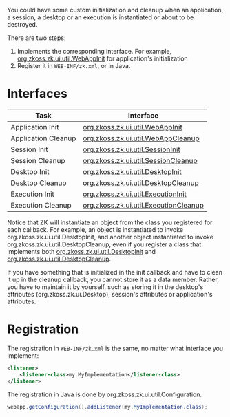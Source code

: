 

You could have some custom initialization and cleanup when an
application, a session, a desktop or an execution is instantiated or
about to be destroyed.

There are two steps:

1.  Implements the corresponding interface. For example,
    [org.zkoss.zk.ui.util.WebAppInit](https://www.zkoss.org/javadoc/latest/zk/org/zkoss/zk/ui/util/WebAppInit.html)
    for application's initialization
2.  Register it in `WEB-INF/zk.xml`, or in Java.

# Interfaces

| Task                | Interface                                                                 |
|---------------------|---------------------------------------------------------------------------|
| Application Init    | [org.zkoss.zk.ui.util.WebAppInit](https://www.zkoss.org/javadoc/latest/zk/org/zkoss/zk/ui/util/WebAppInit.html)       |
| Application Cleanup | [org.zkoss.zk.ui.util.WebAppCleanup](https://www.zkoss.org/javadoc/latest/zk/org/zkoss/zk/ui/util/WebAppCleanup.html)    |
| Session Init        | [org.zkoss.zk.ui.util.SessionInit](https://www.zkoss.org/javadoc/latest/zk/org/zkoss/zk/ui/util/SessionInit.html)      |
| Session Cleanup     | [org.zkoss.zk.ui.util.SessionCleanup](https://www.zkoss.org/javadoc/latest/zk/org/zkoss/zk/ui/util/SessionCleanup.html)   |
| Desktop Init        | [org.zkoss.zk.ui.util.DesktopInit](https://www.zkoss.org/javadoc/latest/zk/org/zkoss/zk/ui/util/DesktopInit.html)      |
| Desktop Cleanup     | [org.zkoss.zk.ui.util.DesktopCleanup](https://www.zkoss.org/javadoc/latest/zk/org/zkoss/zk/ui/util/DesktopCleanup.html)   |
| Execution Init      | [org.zkoss.zk.ui.util.ExecutionInit](https://www.zkoss.org/javadoc/latest/zk/org/zkoss/zk/ui/util/ExecutionInit.html)    |
| Execution Cleanup   | [org.zkoss.zk.ui.util.ExecutionCleanup](https://www.zkoss.org/javadoc/latest/zk/org/zkoss/zk/ui/util/ExecutionCleanup.html) |

Notice that ZK will instantiate an object from the class you registered
for each callback. For example, an object is instantiated to invoke
<javadoc method="init(org.zkoss.zk.ui.Desktop, java.lnag.Object)" type="interface">org.zkoss.zk.ui.util.DesktopInit</javadoc>,
and another object instantiated to invoke
<javadoc method="cleanup(org.zkoss.zk.ui.Desktop)" type="interface">org.zkoss.zk.ui.util.DesktopCleanup</javadoc>,
even if you register a class that implements both
[org.zkoss.zk.ui.util.DesktopInit](https://www.zkoss.org/javadoc/latest/zk/org/zkoss/zk/ui/util/DesktopInit.html) and
[org.zkoss.zk.ui.util.DesktopCleanup](https://www.zkoss.org/javadoc/latest/zk/org/zkoss/zk/ui/util/DesktopCleanup.html).

If you have something that is initialized in the init callback and have
to clean it up in the cleanup callback, you cannot store it as a data
member. Rather, you have to maintain it by yourself, such as storing it
in the desktop's attributes
(<javadoc type="interface" method="setAttribute(java.lang.String, java.lang.Object)">org.zkoss.zk.ui.Desktop</javadoc>),
session's attributes or application's attributes.

# Registration

The registration in `WEB-INF/zk.xml` is the same, no matter what
interface you implement:

```xml
<listener>
    <listener-class>my.MyImplementation</listener-class>
</listener>
```

The registration in Java is done by
<javadoc method="addListener(java.lang.Class)">org.zkoss.zk.ui.util.Configuration</javadoc>.

```java
webapp.getConfiguration().addListener(my.MyImplementation.class);
```
